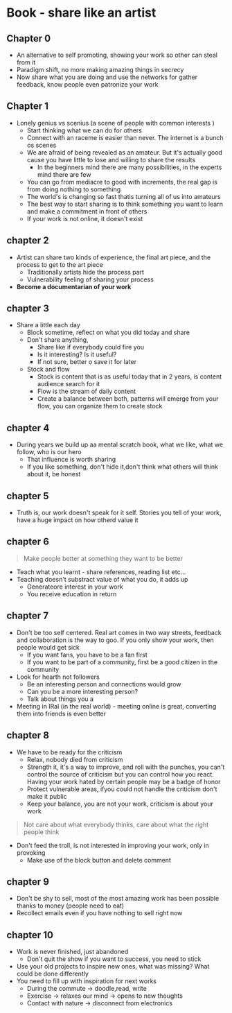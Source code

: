 

# Book - share like an artist

## Chapter 0

* An alternative to self promoting, showing your work so other can steal from it
* Paradigm shift, no more making amazing things in secrecy
* Now share what you are doing and use the networks for gather feedback, know people even patronize your work

## Chapter 1

* Lonely genius vs scenius (a scene of people with common interests )
  * Start thinking what we can do for others
  * Connect with an raceme is easier than never. The internet is a bunch os scenes
  * We are afraid of being revealed as an amateur. But it's actually good cause you have little to lose and willing to share the results
    * In the beginners mind there are many possibilities, in the experts mind there are few
  * You can go from mediacre to good with increments, the real gap is from doing nothing to something
  * The world's is changing so fast thatis turning all of us into amateurs
  * The best way to start sharing is to think something you want to learn and make a commitment in front of others
  * If your work is not online, it doesn't exist

## chapter 2

* Artist can share two kinds of experience, the final art piece, and the process to get to the art piece
  * Traditionally artists hide the process part
  * Vulnerability feeling of sharing your process
* **Become a documentarian of your work**

## chapter 3

* Share a little each day
  * Block sometime, reflect on what you did today and share
  * Don't share anything,
    * Share like if everybody could fire you
    * Is it interesting? Is it useful?
    * If not sure, better o save it for later
  * Stock and flow
    * Stock is content that is as useful today that in 2 years, is content audience search for it
    * Flow is the stream of daily content
    * Create a balance between both, patterns will emerge from your flow, you can organize them to create stock

## chapter 4

* During years we build up aa mental scratch book, what we like, what we follow, who is our hero
  * That influence is worth sharing
  * If you like something, don't hide it,don't think what others will think about it, be honest

## chapter 5

* Truth is, our work doesn't speak for it self. Stories you tell of your work, have a huge impact on how otherd value it

## chapter 6

> Make people better at something they want to be better

* Teach what you learnt - share references, reading list etc...
* Teaching doesn't substract value of what you do, it adds up
  * Generateore interest in your work
  * You receive education in return

## chapter 7

* Don't be too self centered. Real art comes in two way streets, feedback and collaboration is the way to goo. If you only show your work, then people would get sick
  * If you want fans, you have to be a fan first
  * If you want to be part of a community, first be a good citizen in the community
* Look for hearth not followers
  * Be an interesting person and connections would grow
  * Can you be a more interesting person?
  * Talk about things you a
* Meeting in IRal (in the real world) - meeting online is great, converting them into friends is even better

## chapter 8

* We have to be ready for the criticism
  * Relax, nobody died from criticism
  * Strength it, it's a way to improve, and roll with the punches, you can't control the source of criticism but you can control how you react. Having your work hated by certain people may be a badge of honor
  * Protect vulnerable areas, ifyou could not handle the criticism don't make it public
  * Keep your balance, you are not your work, criticism is about your work

> Not care about what everybody thinks, care about what the right people think

* Don't feed the troll, is not interested in improving your work, only in provoking
  * Make use of the block button and delete comment

## chapter 9

* Don't be shy to sell, most of the most amazing work has been possible thanks to money (people need to eat)
* Recollect emails even if you have nothing to sell right now

## chapter 10

* Work is never finished, just abandoned
  * Don't quit the show if you want to success, you need to stick
* Use your old projects to inspire new ones, what was missing? What could be done differently
* You need to fill up with inspiration for next works
  * During the commute -> doodle,read, write
  * Exercise -> relaxes our mind -> opens to new thoughts
  * Contact with nature -> disconnect from electronics
